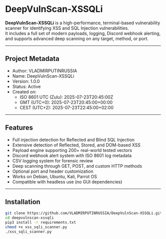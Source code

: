 # DeepVulnScan-XSSQLi

**DeepVulnScan-XSSQLi** is a high-performance, terminal-based vulnerability scanner for identifying XSS and SQL Injection vulnerabilities.  
It includes a full set of modern payloads, logging, Discord webhook alerting, and supports advanced deep scanning on any target, method, or port.

---

## Project Metadata
- Author: VLADMIRPUTINRUSSIA
- Name: DeepVulnScan-XSSQLi
- Version: 1.0.0
- Status: Active
- Created on:  
  - ISO 8601 UTC (Zulu): 2025-07-23T20:45:00Z  
  - GMT (UTC+0): 2025-07-23T20:45:00+00:00  
  - CEST (UTC+2): 2025-07-23T22:45:00+02:00

---

## Features

- Full injection detection for Reflected and Blind SQL Injection
- Extensive detection of Reflected, Stored, and DOM-based XSS
- Payload engine supporting 200+ real-world tested vectors
- Discord webhook alert system with ISO 8601 log metadata
- CSV logging system for forensic review
- Deep scanning through GET, POST, and custom HTTP methods
- Optional port and header customization
- Works on Debian, Ubuntu, Kali, Parrot OS
- Compatible with headless use (no GUI dependencies)

---

## Installation

```bash
git clone https://github.com/VLADMIRPUTINRUSSIA/DeepVulnScan-XSSQLi.git
cd deepvulnscan-xssqli
pip3 install -r requirements.txt
chmod +x xss_sqli_scanner.py
./xss_sqli_scanner.py

